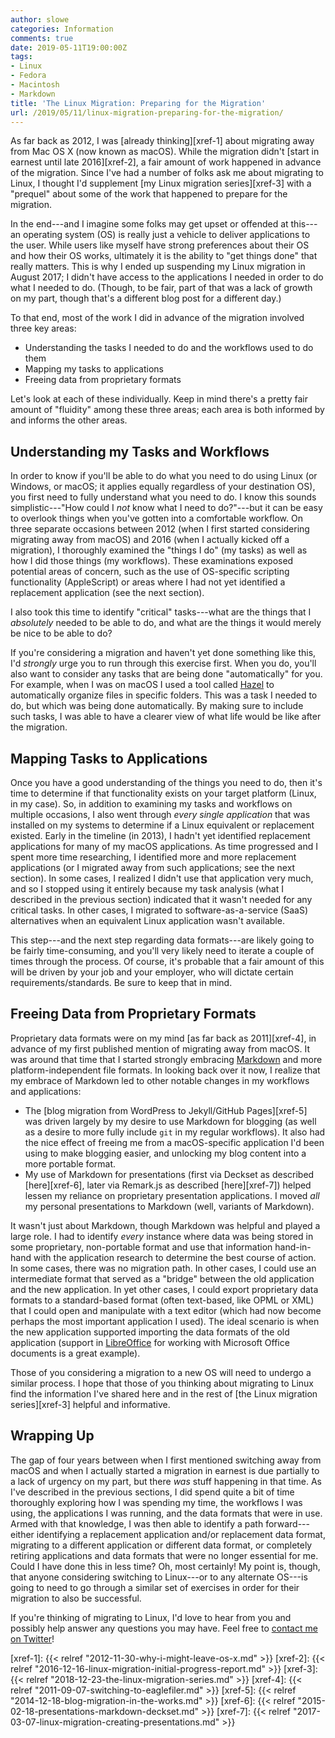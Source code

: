 ```yaml
---
author: slowe
categories: Information
comments: true
date: 2019-05-11T19:00:00Z
tags:
- Linux
- Fedora
- Macintosh
- Markdown
title: 'The Linux Migration: Preparing for the Migration'
url: /2019/05/11/linux-migration-preparing-for-the-migration/
---
```


As far back as 2012, I was [already thinking][xref-1] about migrating away from Mac OS X (now known as macOS). While the migration didn't [start in earnest until late 2016][xref-2], a fair amount of work happened in advance of the migration. Since I've had a number of folks ask me about migrating to Linux, I thought I'd supplement [my Linux migration series][xref-3] with a "prequel" about some of the work that happened to prepare for the migration.<!--more-->

In the end---and I imagine some folks may get upset or offended at this---an operating system (OS) is really just a vehicle to deliver applications to the user. While users like myself have strong preferences about their OS and how their OS works, ultimately it is the ability to "get things done" that really matters. This is why I ended up suspending my Linux migration in August 2017; I didn't have access to the applications I needed in order to do what I needed to do. (Though, to be fair, part of that was a lack of growth on my part, though that's a different blog post for a different day.)

To that end, most of the work I did in advance of the migration involved three key areas:

* Understanding the tasks I needed to do and the workflows used to do them
* Mapping my tasks to applications
* Freeing data from proprietary formats

Let's look at each of these individually. Keep in mind there's a pretty fair amount of "fluidity" among these three areas; each area is both informed by and informs the other areas.

## Understanding my Tasks and Workflows

In order to know if you'll be able to do what you need to do using Linux (or Windows, or macOS; it applies equally regardless of your destination OS), you first need to fully understand what you need to do. I know this sounds simplistic---"How could I _not_ know what I need to do?"---but it can be easy to overlook things when you've gotten into a comfortable workflow. On three separate occasions between 2012 (when I first started considering migrating away from macOS) and 2016 (when I actually kicked off a migration), I thoroughly examined the "things I do" (my tasks) as well as how I did those things (my workflows). These examinations exposed potential areas of concern, such as the use of OS-specific scripting functionality (AppleScript) or areas where I had not yet identified a replacement application (see the next section).

I also took this time to identify "critical" tasks---what are the things that I _absolutely_ needed to be able to do, and what are the things it would merely be nice to be able to do?

If you're considering a migration and haven't yet done something like this, I'd _strongly_ urge you to run through this exercise first. When you do, you'll also want to consider any tasks that are being done "automatically" for you. For example, when I was on macOS I used a tool called [Hazel][link-1] to automatically organize files in specific folders. This was a task I needed to do, but which was being done automatically. By making sure to include such tasks, I was able to have a clearer view of what life would be like after the migration.

## Mapping Tasks to Applications

Once you have a good understanding of the things you need to do, then it's time to determine if that functionality exists on your target platform (Linux, in my case). So, in addition to examining my tasks and workflows on multiple occasions, I also went through _every single application_ that was installed on my systems to determine if a Linux equivalent or replacement existed. Early in the timeline (in 2013), I hadn't yet identified replacement applications for many of my macOS applications. As time progressed and I spent more time researching, I identified more and more replacement applications (or I migrated away from such applications; see the next section). In some cases, I realized I didn't use that application very much, and so I stopped using it entirely because my task analysis (what I described in the previous section) indicated that it wasn't needed for any critical tasks. In other cases, I migrated to software-as-a-service (SaaS) alternatives when an equivalent Linux application wasn't available.

This step---and the next step regarding data formats---are likely going to be fairly time-consuming, and you'll very likely need to iterate a couple of times through the process. Of course, it's probable that a fair amount of this will be driven by your job and your employer, who will dictate certain requirements/standards. Be sure to keep that in mind.

## Freeing Data from Proprietary Formats

Proprietary data formats were on my mind [as far back as 2011][xref-4], in advance of my first published mention of migrating away from macOS. It was around that time that I started strongly embracing [Markdown][link-2] and more platform-independent file formats. In looking back over it now, I realize that my embrace of Markdown led to other notable changes in my workflows and applications:

* The [blog migration from WordPress to Jekyll/GitHub Pages][xref-5] was driven largely by my desire to use Markdown for blogging (as well as a desire to more fully include `git` in my regular workflows). It also had the nice effect of freeing me from a macOS-specific application I'd been using to make blogging easier, and unlocking my blog content into a more portable format.
* My use of Markdown for presentations (first via Deckset as described [here][xref-6], later via Remark.js as described [here][xref-7]) helped lessen my reliance on proprietary presentation applications. I moved _all_ my personal presentations to Markdown (well, variants of Markdown).

It wasn't just about Markdown, though Markdown was helpful and played a large role. I had to identify _every_ instance where data was being stored in some proprietary, non-portable format and use that information hand-in-hand with the application research to determine the best course of action. In some cases, there was no migration path. In other cases, I could use an intermediate format that served as a "bridge" between the old application and the new application. In yet other cases, I could export proprietary data formats to a standard-based format (often text-based, like OPML or XML) that I could open and manipulate with a text editor (which had now become perhaps the most important application I used). The ideal scenario is when the new application supported importing the data formats of the old application (support in [LibreOffice][link-3] for working with Microsoft Office documents is a great example).

Those of you considering a migration to a new OS will need to undergo a similar process. I hope that those of you thinking about migrating to Linux find the information I've shared here and in the rest of [the Linux migration series][xref-3] helpful and informative.

## Wrapping Up

The gap of four years between when I first mentioned switching away from macOS and when I actually started a migration in earnest is due partially to a lack of urgency on my part, but there _was_ stuff happening in that time. As I've described in the previous sections, I did spend quite a bit of time thoroughly exploring how I was spending my time, the workflows I was using, the applications I was running, and the data formats that were in use. Armed with that knowledge, I was then able to identify a path forward---either identifying a replacement application and/or replacement data format, migrating to a different application or different data format, or completely retiring applications and data formats that were no longer essential for me. Could I have done this in less time? Oh, most certainly! My point is, though, that anyone considering switching to Linux---or to any alternate OS---is going to need to go through a similar set of exercises in order for their migration to also be successful.

If you're thinking of migrating to Linux, I'd love to hear from you and possibly help answer any questions you may have. Feel free to [contact me on Twitter][link-99]!

[link-1]: https://www.noodlesoft.com/
[link-2]: https://daringfireball.net/projects/markdown/
[link-3]: https://www.libreoffice.org/
[link-99]: https://twitter.com/scott_lowe
[xref-1]: {{< relref "2012-11-30-why-i-might-leave-os-x.md" >}}
[xref-2]: {{< relref "2016-12-16-linux-migration-initial-progress-report.md" >}}
[xref-3]: {{< relref "2018-12-23-the-linux-migration-series.md" >}}
[xref-4]: {{< relref "2011-09-07-switching-to-eaglefiler.md" >}}
[xref-5]: {{< relref "2014-12-18-blog-migration-in-the-works.md" >}}
[xref-6]: {{< relref "2015-02-18-presentations-markdown-deckset.md" >}}
[xref-7]: {{< relref "2017-03-07-linux-migration-creating-presentations.md" >}}
